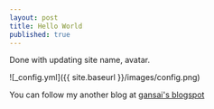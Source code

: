 ```yaml
---
layout: post
title: Hello World
published: true
---
```


Done with updating site name, avatar.

![_config.yml]({{ site.baseurl }}/images/config.png)

You can follow my another blog at [gansai's blogspot](http://www.gansai.blogspot.in)